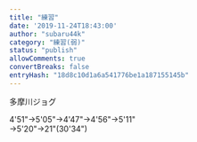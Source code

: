 ```yaml
---
title: "練習"
date: '2019-11-24T18:43:00'
author: "subaru44k"
category: "練習(弱)"
status: "publish"
allowComments: true
convertBreaks: false
entryHash: "18d8c10d1a6a541776be1a187155145b"
---
```

多摩川ジョグ<div>4'51"→5'05"→4'47"→4'56"→5'11"</div><div>→5'20"→21"(30'34")</div>
